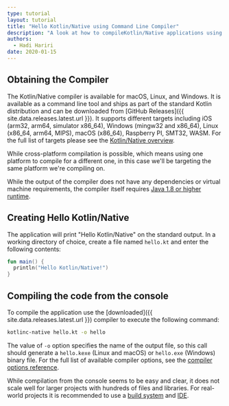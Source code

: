 ```yaml
---
type: tutorial
layout: tutorial
title: "Hello Kotlin/Native using Command Line Compiler"
description: "A look at how to compileKotlin/Native applications using the command line compiler"
authors: 
  - Hadi Hariri
date: 2020-01-15
---
```


<!--- To become a How-To. Need to change type to new "HowTo" --->


## Obtaining the Compiler

The Kotlin/Native compiler is available for macOS, Linux, and Windows. It is available as a command line tool and ships as part of the standard Kotlin distribution and can be downloaded from [GitHub Releases]({{ site.data.releases.latest.url }}). It supports
different targets including iOS (arm32, arm64, simulator x86_64), Windows (mingw32 and x86_64),
Linux (x86_64, arm64, MIPS), macOS (x86_64), Raspberry PI, SMT32, WASM. For the full list of targets please see the [Kotlin/Native overview](/docs/reference/native-overview.html). 

While cross-platform compilation is possible, which means using one platform to compile for a different one, 
in this case we'll be targeting the same platform we're compiling on.  

While the output of the compiler does not have any dependencies or virtual machine requirements,
the compiler itself requires [Java 1.8 or higher runtime](https://jdk.java.net/11/).

## Creating Hello Kotlin/Native

The application will print "Hello Kotlin/Native" on the standard output. In a working directory of choice, create a file named
`hello.kt` and enter the following contents:

<div class="sample" markdown="1" theme="idea" data-highlight-only>

```kotlin
fun main() {
  println("Hello Kotlin/Native!")
}
```
</div>

## Compiling the code from the console 

To compile the application use the [downloaded]({{ site.data.releases.latest.url }})
compiler to execute the following command:

```bash
kotlinc-native hello.kt -o hello
```

The value of `-o` option specifies the name of the output file, so this call should generate a `hello.kexe` (Linux and macOS) or `hello.exe` (Windows) binary file.
For the full list of available compiler options, see the [compiler options reference](/docs/reference/compiler-reference.html).

While compilation from the console seems to be easy and clear, it
does not scale well for larger projects with hundreds of files and libraries. For real-world projects it is recommended
to use a [build system](using-gradle.html) and [IDE](using-intellij-idea.html).
